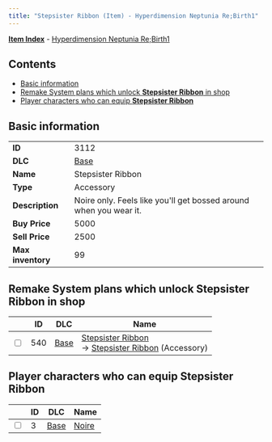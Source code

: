 ```yaml
---
title: "Stepsister Ribbon (Item) - Hyperdimension Neptunia Re;Birth1"
---
```


[**Item Index**](/neptunia/rb1/item/index.html) - [Hyperdimension Neptunia Re;Birth1](/neptunia/rb1)

## Contents

- [Basic information](#basic-information)
- [Remake System plans which unlock **Stepsister Ribbon** in shop](#remake-system-plans-which-unlock-stepsister-ribbon-in-shop)
- [Player characters who can equip **Stepsister Ribbon**](#player-characters-who-can-equip-stepsister-ribbon)

## Basic information

|   |   |
| -- | -- |
| **ID** | 3112 |
| **DLC** | [Base](/neptunia/rb1/dlc/1-base.html) |
| **Name** | Stepsister Ribbon |
| **Type** | Accessory |
| **Description** | Noire only. Feels like you'll get bossed around when you wear it. |
| **Buy Price** | 5000 |
| **Sell Price** | 2500 |
| **Max inventory** | 99 |

## Remake System plans which unlock **Stepsister Ribbon** in shop

|    | ID | DLC | Name |
| -- | -- | --- | ---- |
| <input type="checkbox" id="rb1-remake-1-540" class="trackbox" /> | 540 | [Base](/neptunia/rb1/dlc/1-base.html) | [Stepsister Ribbon](/neptunia/rb1/remake/1-540-stepsister-ribbon.html)<br />→ [Stepsister Ribbon](/neptunia/rb1/item/1-3112-stepsister-ribbon.html) (Accessory) |

## Player characters who can equip **Stepsister Ribbon**

|    | ID | DLC | Name |
| -- | -- | --- | ---- |
| <input type="checkbox" id="rb1-player-1-3" class="trackbox" /> | 3 | [Base](/neptunia/rb1/dlc/1-base.html) | [Noire](/neptunia/rb1/player/1-3-noire.html) |